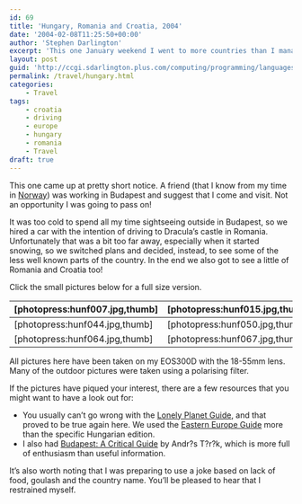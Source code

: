 ```yaml
---
id: 69
title: 'Hungary, Romania and Croatia, 2004'
date: '2004-02-08T11:25:50+00:00'
author: 'Stephen Darlington'
excerpt: 'This one January weekend I went to more countries than I managed in the whole of 2003! '
layout: post
guid: 'http://ccgi.sdarlington.plus.com/computing/programming/languages/hungary-romania-and-croatia-2004.html'
permalink: /travel/hungary.html
categories:
    - Travel
tags:
    - croatia
    - driving
    - europe
    - hungary
    - romania
    - Travel
draft: true
---
```


This one came up at pretty short notice. A friend (that I know from my time in [Norway](/travel/norway.html)) was working in Budapest and suggest that I come and visit. Not an opportunity I was going to pass on!

It was too cold to spend all my time sightseeing outside in Budapest, so we hired a car with the intention of driving to Dracula’s castle in Romania. Unfortunately that was a bit too far away, especially when it started snowing, so we switched plans and decided, instead, to see some of the less well known parts of the country. In the end we also got to see a little of Romania and Croatia too!

Click the small pictures below for a full size version.

| \[photopress:hunf007.jpg,thumb\] | \[photopress:hunf015.jpg,thumb\] | \[photopress:hunf016.jpg,thumb\] | \[photopress:hunf041.jpg,thumb\] |
|---|---|---|---|
| \[photopress:hunf044.jpg,thumb\] | \[photopress:hunf050.jpg,thumb\] | \[photopress:hunf055.jpg,thumb\] | \[photopress:hunf059.jpg,thumb\] |
| \[photopress:hunf064.jpg,thumb\] | \[photopress:hunf067.jpg,thumb\] | \[photopress:hunf075.jpg,thumb\] | \[photopress:hunf081.jpg,thumb\] |

All pictures here have been taken on my EOS300D with the 18-55mm lens. Many of the outdoor pictures were taken using a polarising filter.

If the pictures have piqued your interest, there are a few resources that you might want to have a look out for:

- You usually can’t go wrong with the [Lonely Planet Guide](http://www.lonelyplanet.com/destinations/europe/hungary/), and that proved to be true again here. We used the [Eastern Europe Guide](http://www.amazon.co.uk/exec/obidos/ASIN/1740592891/zx81orguk) more than the specific Hungarian edition.
- I also had [Budapest: A Critical Guide](http://www.amazon.co.uk/exec/obidos/ASIN/1873429622/zx81orguk) by Andr?s T?r?k, which is more full of enthusiasm than useful information.

It’s also worth noting that I was preparing to use a joke based on lack of food, goulash and the country name. You’ll be pleased to hear that I restrained myself.